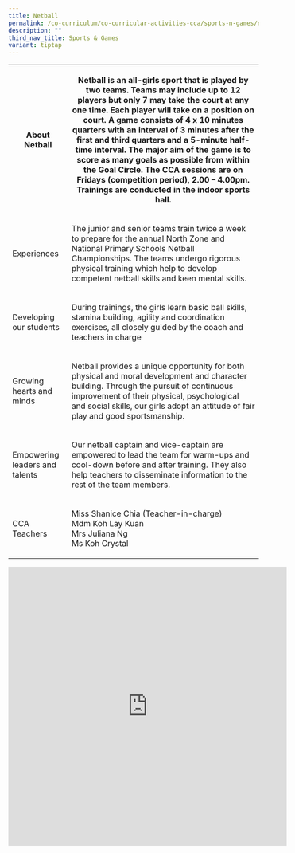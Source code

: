 ```yaml
---
title: Netball
permalink: /co-curriculum/co-curricular-activities-cca/sports-n-games/netball/
description: ""
third_nav_title: Sports & Games
variant: tiptap
---
```

<table style="minWidth: 50px">
<colgroup>
<col>
<col>
</colgroup>
<tbody>
<tr>
<th rowspan="1" colspan="1">
<p>About Netball</p>
</th>
<th rowspan="1" colspan="1">
<p>Netball is an all-girls sport that is played by two teams. Teams may include
up to 12 players but only 7 may take the court at any one time. Each player
will take on a position on court. A game consists of 4 x 10 minutes quarters
with an interval of 3 minutes after the first and third quarters and a
5-minute half-time interval. The major aim of the game is to score as many
goals as possible from within the Goal Circle. The CCA sessions are on
Fridays (competition period), 2.00 – 4.00pm. Trainings are conducted in
the indoor sports hall.</p>
</th>
</tr>
<tr>
<td rowspan="1" colspan="1">
<p>Experiences</p>
</td>
<td rowspan="1" colspan="1">
<p>The junior and senior teams train twice a week to prepare for the annual
North Zone and National Primary Schools Netball Championships. The teams
undergo rigorous physical training which help to develop competent netball
skills and keen mental skills.</p>
</td>
</tr>
<tr>
<td rowspan="1" colspan="1">
<p>Developing our students</p>
</td>
<td rowspan="1" colspan="1">
<p>During trainings, the girls learn basic ball skills, stamina building,
agility and coordination exercises, all closely guided by the coach and
teachers in charge</p>
</td>
</tr>
<tr>
<td rowspan="1" colspan="1">
<p>Growing hearts and minds</p>
</td>
<td rowspan="1" colspan="1">
<p>Netball provides a unique opportunity for both physical and moral development
and character building. Through the pursuit of continuous improvement of
their physical, psychological and social skills, our girls adopt an attitude
of fair play and good sportsmanship.</p>
</td>
</tr>
<tr>
<td rowspan="1" colspan="1">
<p>Empowering leaders and talents</p>
</td>
<td rowspan="1" colspan="1">
<p>Our netball captain and vice-captain are empowered to lead the team for
warm-ups and cool-down before and after training. They also help teachers
to disseminate information to the rest of the team members.</p>
</td>
</tr>
<tr>
<td rowspan="1" colspan="1">
<p>CCA Teachers</p>
</td>
<td rowspan="1" colspan="1">
<p>Miss Shanice Chia (Teacher-in-charge)
<br>Mdm Koh Lay Kuan
<br>Mrs Juliana Ng
<br>Ms Koh Crystal</p>
</td>
</tr>
</tbody>
</table>
<div class="iframe-wrapper">
<iframe height="560" width="560" allowfullscreen="true" frameborder="0" src="https://docs.google.com/presentation/d/e/2PACX-1vRolg935zXmfmkkho37G2tFvmbojZesZkTb5sKry_fv0kmdh6Gcc4jT6YrhUXCYmf7RWD3km44HbYqP/embed?start=true&amp;loop=true&amp;delayms=3000"></iframe>
</div>
<p></p>
